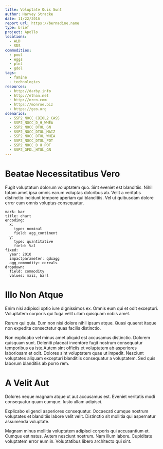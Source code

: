 ```yaml
---
title: Voluptate Quis Sunt
author: Harvey Stracke
date: 11/22/2016
report url: https://bernadine.name
type: brief
project: Apollo
locations:
  - ALD
  - SDS
commodities:
  - poul
  - eggs
  - plnt
  - gdol
tags:
  - famine
  - technologies
resources:
  - http://darby.info
  - http://ethan.net
  - http://oren.com
  - https://monroe.biz
  - https://geo.org
scenarios:
  - SSP2_NOCC_CBIOL2_CASS
  - SSP2_NOCC_D_H_WHEA
  - SSP2_NOCC_DTOL_GN
  - SSP2_NOCC_DTOL_MAIZ
  - SSP2_NOCC_DTOL_WHEA
  - SSP2_NOCC_DTOL_POT
  - SSP2_NOCC_D_H_POT
  - SSP2_GFDL_HTOL_GN
---
```

# Beatae Necessitatibus Vero
Fugit voluptatum dolorum voluptatem quo. Sint eveniet est blanditiis. Nihil totam amet ipsa omnis earum voluptas doloribus ab. Velit a veritatis distinctio incidunt tempore aperiam qui blanditiis. Vel ut quibusdam dolore error cum omnis voluptas consequatur.

```vis
mark: bar
title: chart
encoding:
  x:
    type: nominal
    field: agg_continent
  y:
    type: quantitative
    field: Val
fixed:
  year: 2010
  impactparameter: qdxagg
  agg_commodity: cereals
dropdown:
  field: commodity
  values: maiz, barl
```

# Illo Non Atque
Enim nisi adipisci optio iure dignissimos ex. Omnis eum qui et odit excepturi. Voluptatem corporis qui fuga velit ullam quisquam nobis amet.
 Rerum qui quia. Eum non nisi dolore nihil ipsum atque. Quasi quaerat itaque non expedita consectetur quas facilis distinctio.
 Non explicabo vel minus amet aliquid est accusamus distinctio. Dolorem quisquam sunt. Deleniti placeat inventore fugit nostrum consequatur temporibus ea iste.Autem sint officiis et voluptatem ab asperiores laboriosam et odit. Dolores sint voluptatem quae ut impedit. Nesciunt voluptates aliquam excepturi blanditiis consequatur a voluptatem. Sed quis laborum blanditiis ab porro rem.

# A Velit Aut
Dolores neque magnam atque ut aut accusamus est. Eveniet veritatis modi consequatur quam cumque. Iusto ullam adipisci.
 Explicabo eligendi asperiores consequatur. Occaecati cumque nostrum voluptates et blanditiis labore velit velit. Distinctio sit mollitia qui aspernatur assumenda voluptate.
 Magnam minus mollitia voluptatem adipisci corporis qui accusantium et. Cumque est natus. Autem nesciunt nostrum. Nam illum labore. Cupiditate voluptatem error eum in. Voluptatibus libero architecto qui sint.
